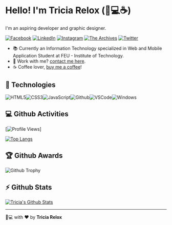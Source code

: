 # Hello! I'm Tricia Relox (:microphone::computer::coffee:)

I'm an aspiring developer and graphic designer.

[![Facebook](https://img.shields.io/badge/facebook-%231877F2.svg?&style=for-the-badge&logo=facebook&logoColor=white)](https://facebook.com/3ciadgr) [![LinkedIn](https://img.shields.io/badge/linkedin-%230077B5.svg?&style=for-the-badge&logo=linkedin&logoColor=white)](https://linkedin.com/in/tricia-relox) [![Instagram](https://img.shields.io/badge/Instagram-E4405F?style=for-the-badge&logo=instagram&logoColor=white)](https://instagram.com/3ciadgr) [![The Archives](https://img.shields.io/badge/Blogger-FF5722?style=for-the-badge&logo=blogger&logoColor=white)](https://welcomearchives.blogspot.com/) [![Twitter](https://img.shields.io/badge/twitter-%231DA1F2.svg?&style=for-the-badge&logo=twitter&logoColor=white)](https://twitter.com/3ciadgr) 

- :books: Currently an Information Technology specialized in Web and Mobile Application Student at FEU - Institute of Technology.
- :email: Work with me? [contact me here](mailto:tdgrelox@gmail.com).
- :coffee: Coffee lover, [buy me a coffee](https://buymeacoff.ee/3ciadgr)!

## :wrench: Technologies
![HTML5](https://img.icons8.com/color/30/html-5.png)![CSS3](https://img.icons8.com/color/30/css3.png)![JavaScript](https://img.icons8.com/color/30/javascript.png)![Github](https://img.icons8.com/material-outlined/30/github.png)![VSCode](https://img.icons8.com/color/30/visual-studio-code-2019.png)![Windows](https://img.icons8.com/color/30/windows-10.png)

## :computer: Github Activities
[![Profile Views](https://komarev.com/ghpvc/?3ciadgr=your-github-3ciadgr&color=lightgrey)]

[![Top Langs](https://github-readme-stats.vercel.app/api/top-langs/?username=3ciadgr&layout=compact)](https://github.com/3ciadgr/github-readme-stats)

## :trophy: Github Awards
![Github Trophy](https://github-profile-trophy.vercel.app/?username=3ciadgr)

## :zap: Github Stats
[![Tricia's Github Stats](https://github-readme-stats.vercel.app/api?username=3ciadgr)](https://github.com/3ciadgr/github-readme-stats)

---

:microphone::computer: with :heart: by **Tricia Relox**

